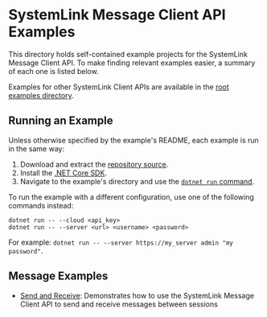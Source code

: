 SystemLink Message Client API Examples
======================================

This directory holds self-contained example projects for the SystemLink Message
Client API. To make finding relevant examples easier, a summary of each one is
listed below.

Examples for other SystemLink Client APIs are available in the
[root examples directory](..).

Running an Example
------------------

Unless otherwise specified by the example's README, each example is run in the
same way:

1. Download and extract the [repository source](https://github.com/ni/systemlink-client-docs/archive/master.zip).
2. Install the [.NET Core SDK](https://dotnet.microsoft.com/download/dotnet-core).
3. Navigate to the example's directory and use the [`dotnet run` command](https://docs.microsoft.com/en-us/dotnet/core/tools/dotnet-run?tabs=netcore21).

To run the example with a different configuration, use one of the following
commands instead:

```
dotnet run -- --cloud <api_key>
dotnet run -- --server <url> <username> <password>
```

For example: `dotnet run -- --server https://my_server admin "my password"`.

Message Examples
----------------

- [Send and Receive](send_receive): Demonstrates how to use the
  SystemLink Message Client API to send and receive messages between sessions
